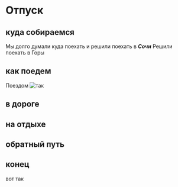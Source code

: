 # Отпуск

## куда собираемся

Мы долго думали куда поехать и решили поехать в __*Сочи*__
Решили поехать в Горы

## как поедем

Поездом
![так](test.JPG)

## в дороге

## на отдыхе

## обратный путь

## конец
вот так 